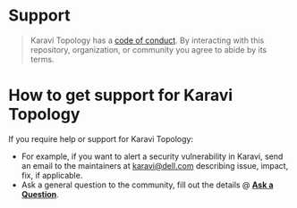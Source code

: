 # Support

> Karavi Topology has a [code of conduct](./docs/CODE_OF_CONDUCT.md).
> By interacting with this repository, organization, or community you agree to
> abide by its terms.

# How to get support for Karavi Topology

If you require help or support for Karavi Topology:
- For example, if you want to alert a security vulnerability in Karavi, send an email to the maintainers at karavi@dell.com describing issue, impact, fix, if applicable. 
- Ask a general question to the community, fill out the details @ **[Ask a Question](https://github.com/dell/karavi-topology/issues/new?template=ask-a-question.md)**.